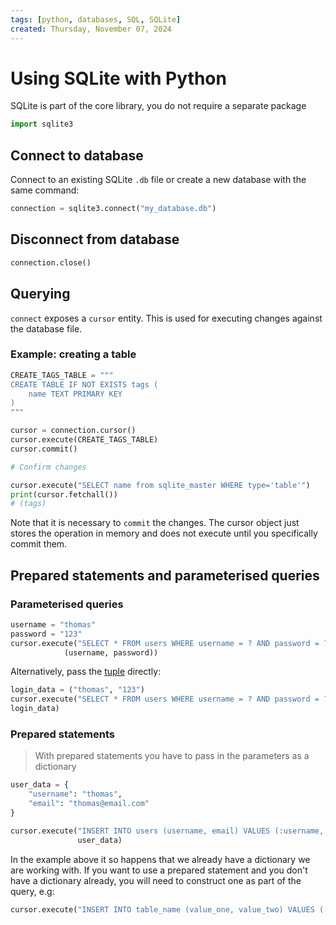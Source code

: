 ```yaml
---
tags: [python, databases, SQL, SQLite]
created: Thursday, November 07, 2024
---
```


# Using SQLite with Python

SQLite is part of the core library, you do not require a separate package

```py
import sqlite3
```

## Connect to database

Connect to an existing SQLite `.db` file or create a new database with the same
command:

```py
connection = sqlite3.connect("my_database.db")
```

## Disconnect from database

```python
connection.close()
```

## Querying

`connect` exposes a `cursor` entity. This is used for executing changes against
the database file.

### Example: creating a table

```python
CREATE_TAGS_TABLE = """
CREATE TABLE IF NOT EXISTS tags (
    name TEXT PRIMARY KEY
)
"""

cursor = connection.cursor()
cursor.execute(CREATE_TAGS_TABLE)
cursor.commit()

# Confirm changes

cursor.execute("SELECT name from sqlite_master WHERE type='table'")
print(cursor.fetchall())
# (tags)
```

Note that it is necessary to `commit` the changes. The cursor object just stores
the operation in memory and does not execute until you specifically commit them.

## Prepared statements and parameterised queries

### Parameterised queries

```py
username = "thomas"
password = "123"
cursor.execute("SELECT * FROM users WHERE username = ? AND password = ?",
            (username, password))
```

Alternatively, pass the [tuple](Tuples_in_Python.md) directly:

```python
login_data = ("thomas", "123")
cursor.execute("SELECT * FROM users WHERE username = ? AND password = ?",
login_data)
```

### Prepared statements

> With prepared statements you have to pass in the parameters as a dictionary

```python
user_data = {
    "username": "thomas",
    "email": "thomas@email.com"
}

cursor.execute("INSERT INTO users (username, email) VALUES (:username, :email)",
               user_data)
```

In the example above it so happens that we already have a dictionary we are
working with. If you want to use a prepared statement and you don't have a
dictionary already, you will need to construct one as part of the query, e.g:

```python
cursor.execute("INSERT INTO table_name (value_one, value_two) VALUES (:value_one, :value_two)", { value_one: 'foo', value_two: 'bar'})
```
